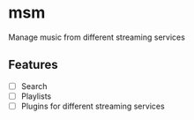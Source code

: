 # msm

Manage music from different streaming services

## Features

- [ ] Search
- [ ] Playlists
- [ ] Plugins for different streaming services
